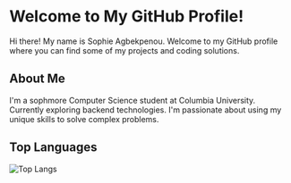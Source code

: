 # Welcome to My GitHub Profile!

Hi there! My name is Sophie Agbekpenou. Welcome to my GitHub profile where you can find some of my projects and coding solutions.

## About Me

I'm a sophmore Computer Science student at Columbia University. Currently exploring backend technologies. I'm passionate about using my unique skills to solve complex problems.

## Top Languages

![Top Langs](https://github-readme-stats.vercel.app/api/top-langs/?sophie2004=your-sophie2004&layout=compact)


